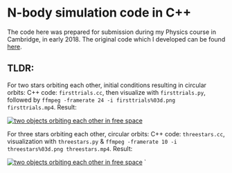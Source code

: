 # N-body simulation code in C++

The code here was prepared for submission during my Physics course in Cambridge, in early 2018. The original code which I developed can be found [here](https://www.hep.phy.cam.ac.uk/lester/teaching/Computing2017/www.inference.phy.cam.ac.uk/teaching/comput/C++/solutions/planet2/index.shtml).

## TLDR:
For two stars orbiting each other, initial conditions resulting in circular orbits:
C++ code: `firsttrials.cc`, then visualize with `firsttrials.py`, followed by `ffmpeg -framerate 24 -i firsttrials%03d.png firsttrials.mp4`. Result:

[![two objects orbiting each other in free space](http://img.youtube.com/vi/Ae64xR4Mvaw/0.jpg)](http://www.youtube.com/watch?v=Ae64xR4Mvaw)

For three stars orbiting each other, circular orbits:
C++ code: `threestars.cc`, visualization with `threestars.py` & `ffmpeg -framerate 10 -i threestars%03d.png threestars.mp4`. Result:

[![two objects orbiting each other in free space](http://img.youtube.com/vi/r_yGmHpApAU/0.jpg)](http://www.youtube.com/watch?v=r_yGmHpApAU)
`



